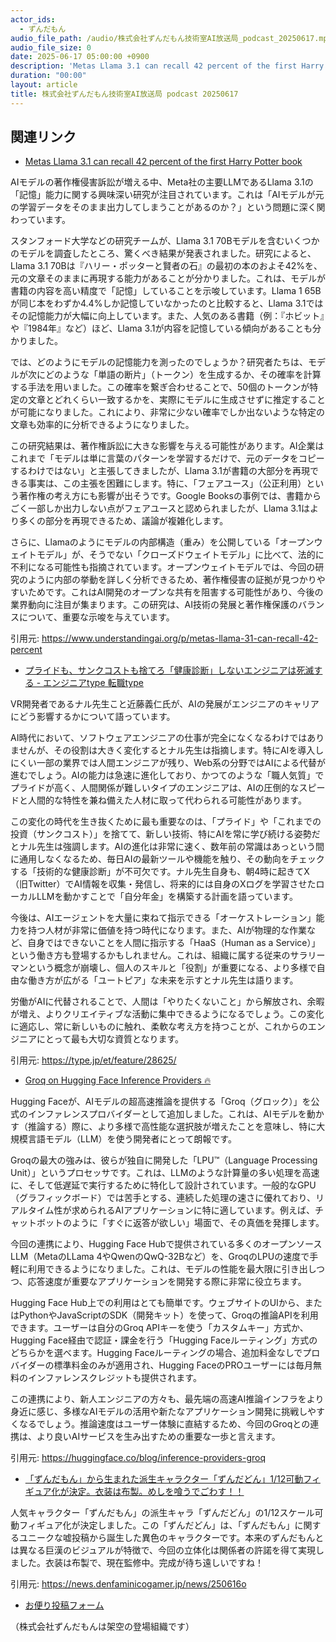 ```yaml
---
actor_ids:
  - ずんだもん
audio_file_path: /audio/株式会社ずんだもん技術室AI放送局_podcast_20250617.mp3
audio_file_size: 0
date: 2025-06-17 05:00:00 +0900
description: 'Metas Llama 3.1 can recall 42 percent of the first Harry Potter book、プライドも、サンクコストも捨てろ「健康診断」しないエンジニアは死滅する - エンジニアtype  転職type、Groq on Hugging Face Inference Providers 🔥、「ずんだもん」から生まれた派生キャラクター「ずんだどん」1/12可動フィギュア化が決定。衣装は布製。めしを喰うでごわす！！'
duration: "00:00"
layout: article
title: 株式会社ずんだもん技術室AI放送局 podcast 20250617
---
```


## 関連リンク


- [Metas Llama 3.1 can recall 42 percent of the first Harry Potter book](https://www.understandingai.org/p/metas-llama-31-can-recall-42-percent)  


AIモデルの著作権侵害訴訟が増える中、Meta社の主要LLMであるLlama 3.1の「記憶」能力に関する興味深い研究が注目されています。これは「AIモデルが元の学習データをそのまま出力してしまうことがあるのか？」という問題に深く関わっています。

スタンフォード大学などの研究チームが、Llama 3.1 70Bモデルを含むいくつかのモデルを調査したところ、驚くべき結果が発表されました。研究によると、Llama 3.1 70Bは『ハリー・ポッターと賢者の石』の最初の本のおよそ42%を、元の文章そのままに再現する能力があることが分かりました。これは、モデルが書籍の内容を高い精度で「記憶」していることを示唆しています。Llama 1 65Bが同じ本をわずか4.4%しか記憶していなかったのと比較すると、Llama 3.1ではその記憶能力が大幅に向上しています。また、人気のある書籍（例：『ホビット』や『1984年』など）ほど、Llama 3.1が内容を記憶している傾向があることも分かりました。

では、どのようにモデルの記憶能力を測ったのでしょうか？研究者たちは、モデルが次にどのような「単語の断片」（トークン）を生成するか、その確率を計算する手法を用いました。この確率を繋ぎ合わせることで、50個のトークンが特定の文章とどれくらい一致するかを、実際にモデルに生成させずに推定することが可能になりました。これにより、非常に少ない確率でしか出ないような特定の文章も効率的に分析できるようになりました。

この研究結果は、著作権訴訟に大きな影響を与える可能性があります。AI企業はこれまで「モデルは単に言葉のパターンを学習するだけで、元のデータをコピーするわけではない」と主張してきましたが、Llama 3.1が書籍の大部分を再現できる事実は、この主張を困難にします。特に、「フェアユース」（公正利用）という著作権の考え方にも影響が出そうです。Google Booksの事例では、書籍からごく一部しか出力しない点がフェアユースと認められましたが、Llama 3.1はより多くの部分を再現できるため、議論が複雑化します。

さらに、Llamaのようにモデルの内部構造（重み）を公開している「オープンウェイトモデル」が、そうでない「クローズドウェイトモデル」に比べて、法的に不利になる可能性も指摘されています。オープンウェイトモデルでは、今回の研究のように内部の挙動を詳しく分析できるため、著作権侵害の証拠が見つかりやすいためです。これはAI開発のオープンな共有を阻害する可能性があり、今後の業界動向に注目が集まります。この研究は、AI技術の発展と著作権保護のバランスについて、重要な示唆を与えています。

引用元: https://www.understandingai.org/p/metas-llama-31-can-recall-42-percent


- [プライドも、サンクコストも捨てろ「健康診断」しないエンジニアは死滅する - エンジニアtype  転職type](https://type.jp/et/feature/28625/)  


VR開発者であるナル先生こと近藤義仁氏が、AIの発展がエンジニアのキャリアにどう影響するかについて語っています。

AI時代において、ソフトウェアエンジニアの仕事が完全になくなるわけではありませんが、その役割は大きく変化するとナル先生は指摘します。特にAIを導入しにくい一部の業界では人間エンジニアが残り、Web系の分野ではAIによる代替が進むでしょう。AIの能力は急速に進化しており、かつてのような「職人気質」でプライドが高く、人間関係が難しいタイプのエンジニアは、AIの圧倒的なスピードと人間的な特性を兼ね備えた人材に取って代わられる可能性があります。

この変化の時代を生き抜くために最も重要なのは、「プライド」や「これまでの投資（サンクコスト）」を捨てて、新しい技術、特にAIを常に学び続ける姿勢だとナル先生は強調します。AIの進化は非常に速く、数年前の常識はあっという間に通用しなくなるため、毎日AIの最新ツールや機能を触り、その動向をチェックする「技術的な健康診断」が不可欠です。ナル先生自身も、朝4時に起きてX（旧Twitter）でAI情報を収集・発信し、将来的には自身のXログを学習させたローカルLLMを動かすことで「自分年金」を構築する計画を語っています。

今後は、AIエージェントを大量に束ねて指示できる「オーケストレーション」能力を持つ人材が非常に価値を持つ時代になります。また、AIが物理的な作業など、自身ではできないことを人間に指示する「HaaS（Human as a Service）」という働き方も登場するかもしれません。これは、組織に属する従来のサラリーマンという概念が崩壊し、個人のスキルと「役割」が重要になる、より多様で自由な働き方が広がる「ユートピア」な未来を示すとナル先生は語ります。

労働がAIに代替されることで、人間は「やりたくないこと」から解放され、余暇が増え、よりクリエイティブな活動に集中できるようになるでしょう。この変化に適応し、常に新しいものに触れ、柔軟な考え方を持つことが、これからのエンジニアにとって最も大切な資質となります。

引用元: https://type.jp/et/feature/28625/


- [Groq on Hugging Face Inference Providers 🔥](https://huggingface.co/blog/inference-providers-groq)  


Hugging Faceが、AIモデルの超高速推論を提供する「Groq（グロック）」を公式のインファレンスプロバイダーとして追加しました。これは、AIモデルを動かす（推論する）際に、より多様で高性能な選択肢が増えたことを意味し、特に大規模言語モデル（LLM）を使う開発者にとって朗報です。

Groqの最大の強みは、彼らが独自に開発した「LPU™（Language Processing Unit）」というプロセッサです。これは、LLMのような計算量の多い処理を高速に、そして低遅延で実行するために特化して設計されています。一般的なGPU（グラフィックボード）では苦手とする、連続した処理の速さに優れており、リアルタイム性が求められるAIアプリケーションに特に適しています。例えば、チャットボットのように「すぐに返答が欲しい」場面で、その真価を発揮します。

今回の連携により、Hugging Face Hubで提供されている多くのオープンソースLLM（MetaのLLama 4やQwenのQwQ-32Bなど）を、GroqのLPUの速度で手軽に利用できるようになりました。これは、モデルの性能を最大限に引き出しつつ、応答速度が重要なアプリケーションを開発する際に非常に役立ちます。

Hugging Face Hub上での利用はとても簡単です。ウェブサイトのUIから、またはPythonやJavaScriptのSDK（開発キット）を使って、Groqの推論APIを利用できます。ユーザーは自分のGroq APIキーを使う「カスタムキー」方式か、Hugging Face経由で認証・課金を行う「Hugging Faceルーティング」方式のどちらかを選べます。Hugging Faceルーティングの場合、追加料金なしでプロバイダーの標準料金のみが適用され、Hugging FaceのPROユーザーには毎月無料のインファレンスクレジットも提供されます。

この連携により、新人エンジニアの方々も、最先端の高速AI推論インフラをより身近に感じ、多様なAIモデルの活用や新たなアプリケーション開発に挑戦しやすくなるでしょう。推論速度はユーザー体験に直結するため、今回のGroqとの連携は、より良いAIサービスを生み出すための重要な一歩と言えます。

引用元: https://huggingface.co/blog/inference-providers-groq


- [「ずんだもん」から生まれた派生キャラクター「ずんだどん」1/12可動フィギュア化が決定。衣装は布製。めしを喰うでごわす！！](https://news.denfaminicogamer.jp/news/250616o)  


人気キャラクター「ずんだもん」の派生キャラ「ずんだどん」の1/12スケール可動フィギュア化が決定しました。この「ずんだどん」は、「ずんだもん」に関するユニークな嘘投稿から誕生した異色のキャラクターです。本来のずんだもんとは異なる巨漢のビジュアルが特徴で、今回の立体化は関係者の許諾を得て実現しました。衣装は布製で、現在監修中。完成が待ち遠しいですね！

引用元: https://news.denfaminicogamer.jp/news/250616o



- [お便り投稿フォーム](https://forms.gle/ffg4JTfqdiqK62qf9)

（株式会社ずんだもんは架空の登場組織です）
